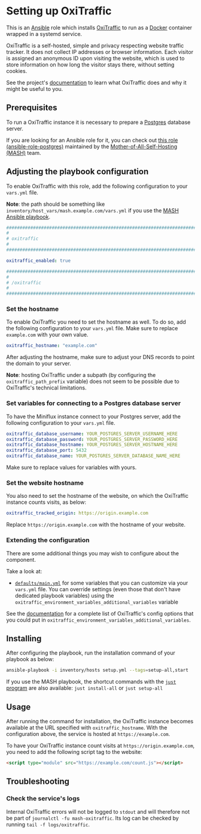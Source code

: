 <!--
SPDX-FileCopyrightText: 2020 - 2024 MDAD project contributors
SPDX-FileCopyrightText: 2020 - 2024 Slavi Pantaleev
SPDX-FileCopyrightText: 2020 Aaron Raimist
SPDX-FileCopyrightText: 2020 Chris van Dijk
SPDX-FileCopyrightText: 2020 Dominik Zajac
SPDX-FileCopyrightText: 2020 Mickaël Cornière
SPDX-FileCopyrightText: 2022 François Darveau
SPDX-FileCopyrightText: 2022 Julian Foad
SPDX-FileCopyrightText: 2022 Warren Bailey
SPDX-FileCopyrightText: 2023 Antonis Christofides
SPDX-FileCopyrightText: 2023 Felix Stupp
SPDX-FileCopyrightText: 2023 Pierre 'McFly' Marty
SPDX-FileCopyrightText: 2024 - 2025 Suguru Hirahara

SPDX-License-Identifier: AGPL-3.0-or-later
-->

# Setting up OxiTraffic

This is an [Ansible](https://www.ansible.com/) role which installs [OxiTraffic](https://codeberg.org/mo8it/oxitraffic) to run as a [Docker](https://www.docker.com/) container wrapped in a systemd service.

OxiTraffic is a self-hosted, simple and privacy respecting website traffic tracker. It does not collect IP addresses or browser information. Each visitor is assigned an anonymous ID upon visiting the website, which is used to store information on how long the visitor stays there, without setting cookies.

See the project's [documentation](https://codeberg.org/mo8it/oxitraffic/src/branch/main/README.md) to learn what OxiTraffic does and why it might be useful to you.

## Prerequisites

To run a OxiTraffic instance it is necessary to prepare a [Postgres](https://www.postgresql.org) database server.

If you are looking for an Ansible role for it, you can check out [this role (ansible-role-postgres)](https://github.com/mother-of-all-self-hosting/ansible-role-postgres) maintained by the [Mother-of-All-Self-Hosting (MASH)](https://github.com/mother-of-all-self-hosting) team.

## Adjusting the playbook configuration

To enable OxiTraffic with this role, add the following configuration to your `vars.yml` file.

**Note**: the path should be something like `inventory/host_vars/mash.example.com/vars.yml` if you use the [MASH Ansible playbook](https://github.com/mother-of-all-self-hosting/mash-playbook).

```yaml
########################################################################
#                                                                      #
# oxitraffic                                                           #
#                                                                      #
########################################################################

oxitraffic_enabled: true

########################################################################
#                                                                      #
# /oxitraffic                                                          #
#                                                                      #
########################################################################
```

### Set the hostname

To enable OxiTraffic you need to set the hostname as well. To do so, add the following configuration to your `vars.yml` file. Make sure to replace `example.com` with your own value.

```yaml
oxitraffic_hostname: "example.com"
```

After adjusting the hostname, make sure to adjust your DNS records to point the domain to your server.

**Note**: hosting OxiTraffic under a subpath (by configuring the `oxitraffic_path_prefix` variable) does not seem to be possible due to OxiTraffic's technical limitations.

### Set variables for connecting to a Postgres database server

To have the Miniflux instance connect to your Postgres server, add the following configuration to your `vars.yml` file.

```yaml
oxitraffic_database_username: YOUR_POSTGRES_SERVER_USERNAME_HERE
oxitraffic_database_password: YOUR_POSTGRES_SERVER_PASSWORD_HERE
oxitraffic_database_hostname: YOUR_POSTGRES_SERVER_HOSTNAME_HERE
oxitraffic_database_port: 5432
oxitraffic_database_name: YOUR_POSTGRES_SERVER_DATABASE_NAME_HERE
```

Make sure to replace values for variables with yours.

### Set the website hostname

You also need to set the hostname of the website, on which the OxiTraffic instance counts visits, as below:

```yaml
oxitraffic_tracked_origin: https://origin.example.com
```

Replace `https://origin.example.com` with the hostname of your website.

### Extending the configuration

There are some additional things you may wish to configure about the component.

Take a look at:

- [`defaults/main.yml`](../defaults/main.yml) for some variables that you can customize via your `vars.yml` file. You can override settings (even those that don't have dedicated playbook variables) using the `oxitraffic_environment_variables_additional_variables` variable

See the [documentation](https://codeberg.org/mo8it/oxitraffic#configuration) for a complete list of OxiTraffic's config options that you could put in `oxitraffic_environment_variables_additional_variables`.

## Installing

After configuring the playbook, run the installation command of your playbook as below:

```sh
ansible-playbook -i inventory/hosts setup.yml --tags=setup-all,start
```

If you use the MASH playbook, the shortcut commands with the [`just` program](https://github.com/mother-of-all-self-hosting/mash-playbook/blob/main/docs/just.md) are also available: `just install-all` or `just setup-all`

## Usage

After running the command for installation, the OxiTraffic instance becomes available at the URL specified with `oxitraffic_hostname`. With the configuration above, the service is hosted at `https://example.com`.

To have your OxiTraffic instance count visits at `https://origin.example.com`, you need to add the following script tag to the website:

```html
<script type="module" src="https://example.com/count.js"></script>
```

## Troubleshooting

### Check the service's logs

Internal OxiTraffic errors will not be logged to `stdout` and will therefore not be part of `journalctl -fu mash-oxitraffic`. Its log can be checked by running `tail -f logs/oxitraffic`.
